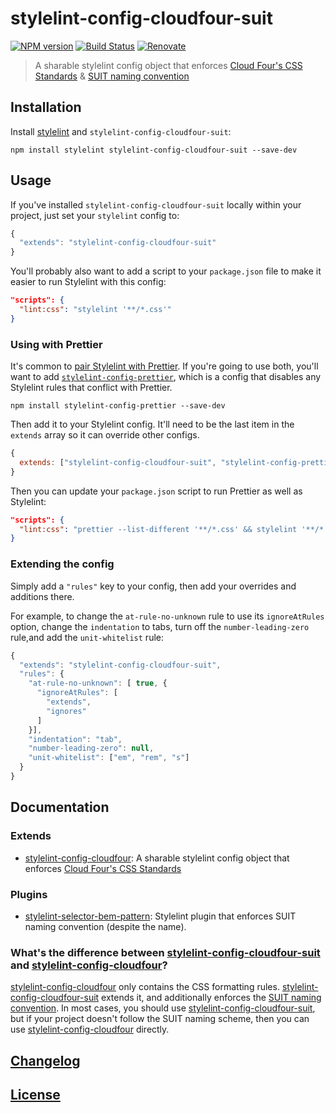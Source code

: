 # stylelint-config-cloudfour-suit

[![NPM version](http://img.shields.io/npm/v/stylelint-config-cloudfour-suit.svg)](https://www.npmjs.org/package/stylelint-config-cloudfour-suit) [![Build Status](https://github.com/cloudfour/stylelint-config-cloudfour-suit/workflows/CI/badge.svg)](https://github.com/cloudfour/stylelint-config-cloudfour-suit/actions?query=workflow%3ACI) [![Renovate](https://img.shields.io/badge/renovate-enabled-brightgreen.svg)](https://renovatebot.com)

> A sharable stylelint config object that enforces [Cloud Four's CSS Standards](https://github.com/cloudfour/guides/tree/main/css) & [SUIT naming convention](https://github.com/suitcss/suit/blob/master/doc/naming-conventions.md)

## Installation

Install [stylelint](https://stylelint.io/) and `stylelint-config-cloudfour-suit`:

```
npm install stylelint stylelint-config-cloudfour-suit --save-dev
```

## Usage

If you've installed `stylelint-config-cloudfour-suit` locally within your project, just set your `stylelint` config to:

```js
{
  "extends": "stylelint-config-cloudfour-suit"
}
```

You'll probably also want to add a script to your `package.json` file to make it easier to run Stylelint with this config:

```json
"scripts": {
  "lint:css": "stylelint '**/*.css'"
}
```

### Using with Prettier

It's common to [pair Stylelint with Prettier](https://prettier.io/docs/en/integrating-with-linters.html#stylelint). If you're going to use both, you'll want to add [`stylelint-config-prettier`](https://github.com/prettier/stylelint-config-prettier), which is a config that disables any Stylelint rules that conflict with Prettier.

```
npm install stylelint-config-prettier --save-dev
```

Then add it to your Stylelint config. It'll need to be the last item in the `extends` array so it can override other configs.

```js
{
  extends: ["stylelint-config-cloudfour-suit", "stylelint-config-prettier"],
}
```

Then you can update your `package.json` script to run Prettier as well as Stylelint:

```json
"scripts": {
  "lint:css": "prettier --list-different '**/*.css' && stylelint '**/*.css'"
}
```

### Extending the config

Simply add a `"rules"` key to your config, then add your overrides and additions there.

For example, to change the `at-rule-no-unknown` rule to use its `ignoreAtRules` option, change the `indentation` to tabs, turn off the `number-leading-zero` rule,and add the `unit-whitelist` rule:

```js
{
  "extends": "stylelint-config-cloudfour-suit",
  "rules": {
    "at-rule-no-unknown": [ true, {
      "ignoreAtRules": [
        "extends",
        "ignores"
      ]
    }],
    "indentation": "tab",
    "number-leading-zero": null,
    "unit-whitelist": ["em", "rem", "s"]
  }
}
```

## Documentation

### Extends

-   [stylelint-config-cloudfour](https://github.com/cloudfour/stylelint-config-cloudfour): A sharable stylelint config object that enforces [Cloud Four's CSS Standards](https://github.com/cloudfour/guides/tree/master/css)

### Plugins

-   [stylelint-selector-bem-pattern](https://github.com/simonsmith/stylelint-selector-bem-pattern): Stylelint plugin that enforces SUIT naming convention (despite the name).

### What's the difference between [stylelint-config-cloudfour-suit](https://github.com/cloudfour/stylelint-config-cloudfour-suit) and [stylelint-config-cloudfour](https://github.com/cloudfour/stylelint-config-cloudfour)?

[stylelint-config-cloudfour](https://github.com/cloudfour/stylelint-config-cloudfour) only contains the CSS formatting rules. [stylelint-config-cloudfour-suit](https://github.com/cloudfour/stylelint-config-cloudfour-suit) extends it, and additionally enforces the [SUIT naming convention](https://github.com/suitcss/suit/blob/master/doc/naming-conventions.md). In most cases, you should use [stylelint-config-cloudfour-suit](https://github.com/cloudfour/stylelint-config-cloudfour-suit), but if your project doesn't follow the SUIT naming scheme, then you can use [stylelint-config-cloudfour](https://github.com/cloudfour/stylelint-config-cloudfour) directly.

## [Changelog](CHANGELOG.md)

## [License](LICENSE)
